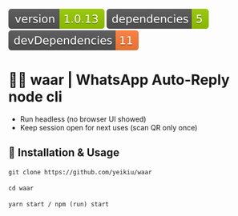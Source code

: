 <img src=".ci_badges/npm-version-badge.svg" /> <img src=".ci_badges/npm-dependencies-badge.svg" /> <img src=".ci_badges/npm-devdependencies-badge.svg" />

# 🤖💬 waar | WhatsApp Auto-Reply node cli

- Run headless (no browser UI showed) 
- Keep session open for next uses (scan QR only once)

## 📝 Installation & Usage

    git clone https://github.com/yeikiu/waar

    cd waar

    yarn start / npm (run) start

